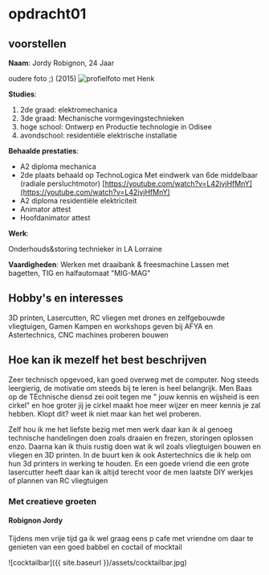 # opdracht01
## voorstellen
**Naam**: Jordy Robignon, 24 Jaar

oudere foto ;) (2015)
![profielfoto met Henk](https://scontent.fbru2-1.fna.fbcdn.net/v/t1.0-9/11026013_823808504365930_918603454044233510_n.jpg?_nc_cat=106&_nc_sid=174925&_nc_ohc=fJjavXjjEdYAX8aQ4Bm&_nc_ht=scontent.fbru2-1.fna&oh=ede0d6b3f26af0081ba1fb422bb30ab6&oe=5F763785)


**Studies**: 
1. 2de graad: elektromechanica
2. 3de graad: Mechanische vormgevingstechnieken
3. hoge school: Ontwerp en Productie technologie in Odisee
4. avondschool: residentiële elektrische installatie

**Behaalde prestaties**:
 * A2 diploma mechanica
 * 2de plaats behaald op TechnoLogica 
  Met eindwerk van 6de middelbaar (radiale persluchtmotor) [https://youtube.com/watch?v=L42jvjHfMnY](https://youtube.com/watch?v=L42jvjHfMnY)
 * A2 diploma residentiële elektriciteit
 * Animator attest
 * Hoofdanimator attest
 
 **Werk**:
 
 Onderhouds&storing technieker in LA Lorraine
 
 **Vaardigheden**:
 Werken met draaibank & freesmachine
 Lassen met bagetten, TIG en halfautomaat "MIG-MAG"

## Hobby's en interesses

3D printen, Lasercutten, RC vliegen met drones en zelfgebouwde vliegtuigen, Gamen
Kampen en workshops geven bij AFYA en Astertechnics, CNC machines proberen bouwen

## Hoe kan ik mezelf het best beschrijven

Zeer technisch opgevoed, kan goed overweg met de computer. Nog steeds leergierig, de motivatie om steeds bij te leren is heel belangrijk. Men Baas op de TEchnische diensd zei ooit tegen me " jouw kennis en wijsheid is een cirkel" en hoe groter jij je cirkel maakt hoe meer wijzer en meer kennis je zal hebben. Klopt dit? weet ik niet maar kan het wel proberen.

Zelf hou ik me het liefste bezig met men werk daar kan ik al genoeg technische handelingen doen zoals draaien en frezen, storingen oplossen enzo. Daarna kan ik thuis rustig doen wat ik wil zoals vliegtuigen bouwen en vliegen en 3D printen.
In de buurt ken ik ook Astertechnics die ik help om hun 3d printers in werking te houden.
En een goede vriend die een grote lasercutter heeft daar kan ik altijd terecht voor de men laatste DIY werkjes of plannen van RC vliegtuigen

### Met creatieve groeten
#### Robignon Jordy

Tijdens men vrije tijd ga ik wel graag eens p cafe met vriendne om daar te genieten van een goed babbel en coctail of mocktail

![cocktailbar]({{ site.baseurl }}/assets/cocktailbar.jpg)
